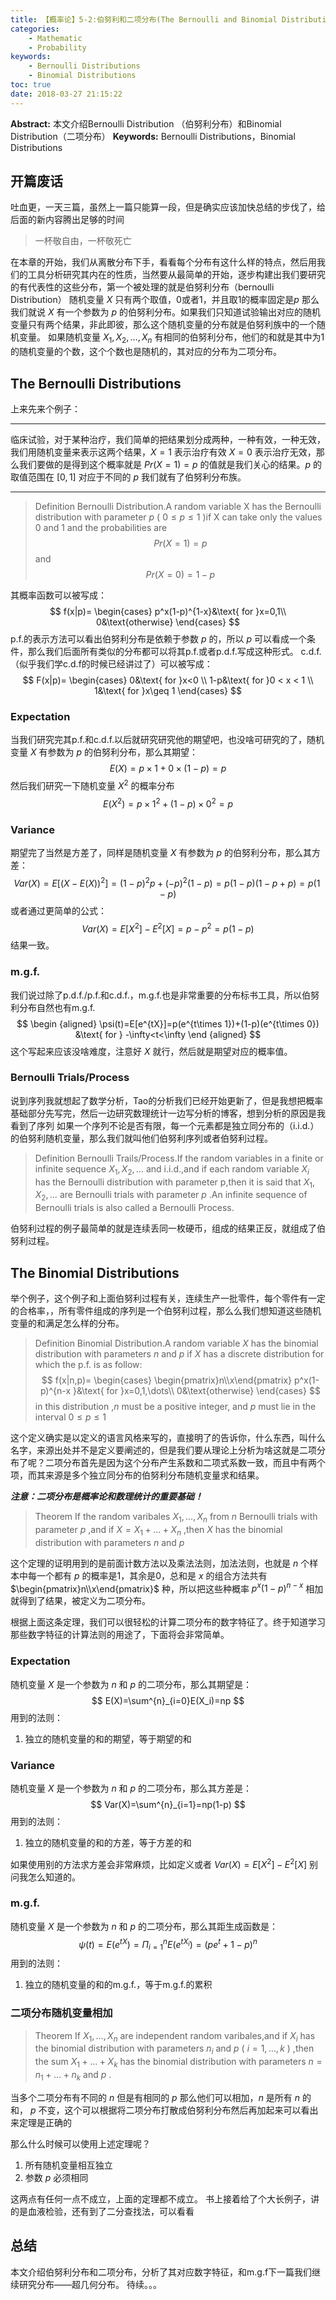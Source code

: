 ```yaml
---
title: 【概率论】5-2:伯努利和二项分布(The Bernoulli and Binomial Distributions)
categories:
    - Mathematic
    - Probability
keywords:
    - Bernoulli Distributions
    - Binomial Distributions
toc: true
date: 2018-03-27 21:15:22
---
```


**Abstract:** 本文介绍Bernoulli Distribution （伯努利分布）和Binomial Distribution（二项分布）
**Keywords:** Bernoulli Distributions，Binomial Distributions

<!--more-->
## 开篇废话
吐血更，一天三篇，虽然上一篇只能算一段，但是确实应该加快总结的步伐了，给后面的新内容腾出足够的时间
>一杯敬自由，一杯敬死亡

在本章的开始，我们从离散分布下手，看看每个分布有这什么样的特点，然后用我们的工具分析研究其内在的性质，当然要从最简单的开始，逐步构建出我们要研究的有代表性的这些分布，第一个被处理的就是伯努利分布（bernoulli Distribution）
随机变量 $X$ 只有两个取值，0或者1，并且取1的概率固定是$p$ 那么我们就说 $X$ 有一个参数为 $p$ 的伯努利分布。如果我们只知道试验输出对应的随机变量只有两个结果，非此即彼，那么这个随机变量的分布就是伯努利族中的一个随机变量。
如果随机变量 $X_1,X_2,\dots,X_n$ 有相同的伯努利分布，他们的和就是其中为1的随机变量的个数，这个个数也是随机的，其对应的分布为二项分布。
## The Bernoulli Distributions
上来先来个例子：

------------------

临床试验，对于某种治疗，我们简单的把结果划分成两种，一种有效，一种无效，我们用随机变量来表示这两个结果，$X=1$ 表示治疗有效 $X=0$ 表示治疗无效，那么我们要做的是得到这个概率就是 $Pr(X=1)=p$ 的值就是我们关心的结果。$p$ 的取值范围在 $[0,1]$ 对应于不同的 $p$ 我们就有了伯努利分布族。

------------------

>Definition Bernoulli Distribution.A random variable X has the Bernoulli distribution with parameter $p$ ( $0\leq p\leq 1$ )if X can take only the values 0 and 1 and the probabilities are
$$
Pr(X=1)=p
$$
and
$$
Pr(X=0)=1-p
$$

其概率函数可以被写成：
$$
f(x|p)=
\begin{cases}
p^x(1-p)^{1-x}&\text{ for }x=0,1\\
0&\text{otherwise}
\end{cases}
$$
p.f.的表示方法可以看出伯努利分布是依赖于参数 $p$ 的，所以 $p$ 可以看成一个条件，那么我们后面所有类似的分布都可以将其p.f.或者p.d.f.写成这种形式。
c.d.f.（似乎我们学c.d.f的时候已经讲过了）可以被写成：
$$
F(x|p)=
\begin{cases}
0&\text{ for }x<0 \\
1-p&\text{ for }0 < x < 1 \\
1&\text{ for }x\geq 1
\end{cases}
$$
### Expectation
当我们研究完其p.f.和c.d.f.以后就研究研究他的期望吧，也没啥可研究的了，随机变量 $X$ 有参数为 $p$ 的伯努利分布，那么其期望：
$$
E(X)=p\times1 + 0\times(1-p)=p
$$
然后我们研究一下随机变量 $X^2$ 的概率分布
$$
E(X^2)=p\times1^2 + (1-p)\times0^2=p
$$

### Variance
期望完了当然是方差了，同样是随机变量 $X$ 有参数为 $p$ 的伯努利分布，那么其方差：
$$
Var(X)=E[(X-E(X))^2]=(1-p)^2p+(-p)^2(1-p)=p(1-p)(1-p+p)=p(1-p)
$$
或者通过更简单的公式：
$$
Var(X)=E[X^2]-E^2[X]=p-p^2=p(1-p)
$$
结果一致。

### m.g.f.
我们说过除了p.d.f./p.f.和c.d.f.，m.g.f.也是非常重要的分布标书工具，所以伯努利分布自然也有m.g.f.
$$
\begin {aligned}
\psi(t)=E[e^{tX}]=p(e^{t\times 1})+(1-p)(e^{t\times 0}) &\text{  for } -\infty<t<\infty
\end {aligned}
$$
这个写起来应该没啥难度，注意好 $X$ 就行，然后就是期望对应的概率值。

### Bernoulli Trials/Process
说到序列我就想起了数学分析，Tao的分析我们已经开始更新了，但是我想把概率基础部分先写完，然后一边研究数理统计一边写分析的博客，想到分析的原因是我看到了序列
如果一个序列不论是否有限，每一个元素都是独立同分布的（i.i.d.）的伯努利随机变量，那么我们就叫他们伯努利序列或者伯努利过程。

>Definition Bernoulli Trails/Process.If the random variables in a finite or infinite sequence $X_1,X_2,\dots$ and i.i.d.,and if each random variable $X_i$ has the Bernoulli distribution with parameter p,then it is said that $X_1,X_2,\dots$ are Bernoulli trials with parameter $p$ .An infinite sequence of Bernoulli trials is also called a Bernoulli Process.

伯努利过程的例子最简单的就是连续丢同一枚硬币，组成的结果正反，就组成了伯努利过程。
## The Binomial Distributions
举个例子，这个例子和上面伯努利过程有关，连续生产一批零件，每个零件有一定的合格率，，所有零件组成的序列是一个伯努利过程，那么么我们想知道这些随机变量的和满足怎么样的分布。

>Definition Binomial Distribution.A random variable $X$ has the binomial distribution with parameters $n$ and $p$ if $X$ has a discrete distribution for which the p.f. is as follow:
$$
f(x|n,p)=
\begin{cases}
\begin{pmatrix}n\\x\end{pmatrix} p^x(1-p)^{n-x }&\text{ for }x=0,1,\dots\\
0&\text{otherwise}
\end{cases}
$$
in this distribution ,$n$ must be a positive integer, and $p$ must lie in the interval $0\leq p\leq 1$

这个定义确实是以定义的语言风格来写的，直接明了的告诉你，什么东西，叫什么名字，来源出处并不是定义要阐述的，但是我们要从理论上分析为啥这就是二项分布了呢？二项分布首先是因为这个分布产生系数和二项式系数一致，而且中有两个项，而其来源是多个独立同分布的伯努利分布随机变量求和结果。

***注意：二项分布是概率论和数理统计的重要基础！***

>Theorem If the random varibales $X_1,\dots,X_n$ from $n$ Bernoulli trials with parameter $p$ ,and if $X=X_1+\dots+X_n$ ,then $X$ has the binomial distribution with parameters $n$ and $p$

这个定理的证明用到的是前面计数方法以及乘法法则，加法法则，也就是 $n$ 个样本中每一个都有 $p$ 的概率是1，其余是0，总和是 $x$ 的组合方法共有 $\begin{pmatrix}n\\x\end{pmatrix}$ 种，所以把这些种概率 $p^x(1-p)^{n-x }$ 相加就得到了结果，被定义为二项分布。

根据上面这条定理，我们可以很轻松的计算二项分布的数字特征了。终于知道学习那些数字特征的计算法则的用途了，下面将会非常简单。
### Expectation
随机变量 $X$ 是一个参数为 $n$ 和 $p$ 的二项分布，那么其期望是：
$$
E(X)=\sum^{n}_{i=0}E(X_i)=np
$$
用到的法则：
1. 独立的随机变量的和的期望，等于期望的和

### Variance
随机变量 $X$ 是一个参数为 $n$ 和 $p$ 的二项分布，那么其方差是：
$$
Var(X)=\sum^{n}_{i=1}=np(1-p)
$$
用到的法则：
1. 独立的随机变量的和的方差，等于方差的和

如果使用别的方法求方差会非常麻烦，比如定义或者 $Var(X)=E[X^2]-E^2[X]$ 别问我怎么知道的。
### m.g.f.
随机变量 $X$ 是一个参数为 $n$ 和 $p$ 的二项分布，那么其距生成函数是：
$$
\psi(t)=E(e^{tX})=\Pi^{n}_{i=1}E(e^{tX_i})=(pe^t+1-p)^n
$$
用到的法则：
1. 独立的随机变量的和的m.g.f.，等于m.g.f.的累积

### 二项分布随机变量相加
>Theorem If $X_1,\dots,X_n$ are independent random varibales,and if $X_i$ has the binomial distribution with parameters $n_i$ and $p$ ( $i=1,\dots,k$ ) ,then the sum $X_1+\dots+X_k$ has the binomial distribution with parameters $n=n_1+\dots+n_k$ and $p$ .

当多个二项分布有不同的 $n$ 但是有相同的 $p$ 那么他们可以相加，$n$ 是所有 $n$ 的和， $p$ 不变，这个可以根据将二项分布打散成伯努利分布然后再加起来可以看出来定理是正确的

那么什么时候可以使用上述定理呢？
1. 所有随机变量相互独立
2. 参数 $p$ 必须相同

这两点有任何一点不成立，上面的定理都不成立。
书上接着给了个大长例子，讲的是血液检验，还有到了二分查找法，可以看看
## 总结
本文介绍伯努利分布和二项分布，分析了其对应数字特征，和m.g.f下一篇我们继续研究分布——超几何分布。
待续。。。

